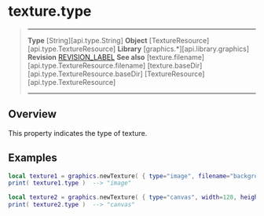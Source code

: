# texture.type

> --------------------- ------------------------------------------------------------------------------------------
> __Type__              [String][api.type.String]
> __Object__            [TextureResource][api.type.TextureResource]
> __Library__           [graphics.*][api.library.graphics]
> __Revision__          [REVISION_LABEL](REVISION_URL)
> __See also__          [texture.filename][api.type.TextureResource.filename]
>						[texture.baseDir][api.type.TextureResource.baseDir]
>                       [TextureResource][api.type.TextureResource]
> --------------------- ------------------------------------------------------------------------------------------

## Overview

This property indicates the type of texture.


## Examples

``````lua
local texture1 = graphics.newTexture( { type="image", filename="background.png" } )
print( texture1.type )  --> "image"
``````

``````lua
local texture2 = graphics.newTexture( { type="canvas", width=128, height=128 } )
print( texture2.type )  --> "canvas"
``````
